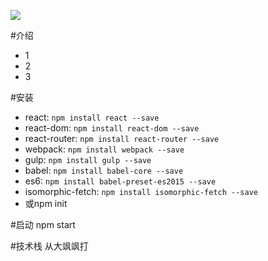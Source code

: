 ![](http://i.imgur.com/260Z60u.png)

#介绍
- 1
- 2
- 3

#安装
- react: `npm install react --save`
- react-dom: `npm install react-dom --save`
- react-router: `npm install react-router --save`
- webpack: `npm install webpack --save`
- gulp: `npm install gulp --save`
- babel: `npm install babel-core --save`
- es6:  `npm install babel-preset-es2015 --save`
- isomorphic-fetch: `npm install isomorphic-fetch --save`
- 或npm init

#启动
	npm start

#技术栈
从大飒飒打